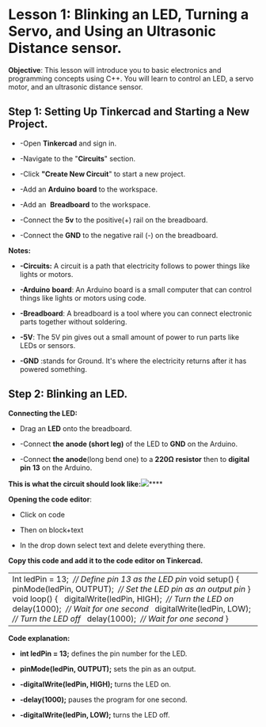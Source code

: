
# **Lesson 1: Blinking an LED, Turning a Servo, and Using an Ultrasonic Distance sensor.**

**Objective**: This lesson will introduce you to basic electronics and programming concepts using C++. You will learn to control an LED, a servo motor, and an ultrasonic distance sensor.


## **Step 1: Setting Up Tinkercad and Starting a New Project.**

- -Open **Tinkercad** and sign in.

- -Navigate to the "**Circuits**" section.

- -Click **"Create New Circuit**" to start a new project.

- -Add an **Arduino** **board** to the workspace.

- -Add an  **Breadboard** to the workspace.

- -Connect the **5v** to the positive(+) rail on the breadboard.

- -Connect the **GND** to the negative rail (-) on the breadboard.

**Notes:**

- **-Circuits:** A circuit is a path that electricity follows to power things like lights or motors.

- **-Arduino** **board**: An Arduino board is a small computer that can control things like lights or motors using code.

- **-Breadboard**: A breadboard is a tool where you can connect electronic parts together without soldering.

- **-5V**: The 5V pin gives out a small amount of power to run parts like LEDs or sensors.

- **-GND** :stands for Ground. It's where the electricity returns after it has powered something.


## **Step 2: Blinking an LED.**

**Connecting the LED:**

- Drag an **LED** onto the breadboard.

- -Connect **the** **anode (short leg)** of the LED to **GND** on the Arduino.

- -Connect **the** **anode**(long bend one) to a **220Ω** **resistor** then to **digital** **pin** **13** on the Arduino.

**This is what the circuit should look like:**![](https://lh7-rt.googleusercontent.com/docsz/AD_4nXeWmBLN_8S_KTg4heWg7-RjhW91o6edE270drDCBSuL5oVRuDJaX2VUFiyM9_HWZpmFISoSg6vnviwkGuySuY0fOj5JLlZ_wXAVzCcD7nAV264yYNAwu4W98rpIC_7xH0vMaAKGGk-Yfp95uZGdVTwp95T7?key=NdVMCSvukSU4k1azKDEckg)****

**Opening the code editor**:

- Click on code

- Then on block+text

- In the drop down select text and delete everything there.

**Copy this code and add it to the code editor on Tinkercad.**

|                                                                                                                                                                                                                                                                                                                                                  |
| ------------------------------------------------------------------------------------------------------------------------------------------------------------------------------------------------------------------------------------------------------------------------------------------------------------------------------------------------ |
| Int ledPin = 13;  _// Define pin 13 as the LED pin_ void setup() {   pinMode(ledPin, OUTPUT);  _// Set the LED pin as an output pin_ } void loop() {   digitalWrite(ledPin, HIGH);  _// Turn the LED on_   delay(1000);  _// Wait for one second_   digitalWrite(ledPin, LOW);  _// Turn the LED off_   delay(1000);  _// Wait for one second_ } |

**Code explanation:**

- **int ledPin = 13;** defines the pin number for the LED.

- **pinMode(ledPin, OUTPUT);** sets the pin as an output.

- **-digitalWrite(ledPin, HIGH);** turns the LED on.

- **-delay(1000);** pauses the program for one second.

- **-digitalWrite(ledPin, LOW);** turns the LED off.

<!--EndFragment-->
